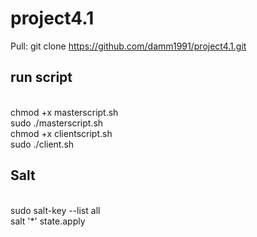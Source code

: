# project4.1

Pull: git clone https://github.com/damm1991/project4.1.git<br>
<h2>run script</h2><br>
chmod +x masterscript.sh<br>
sudo ./masterscript.sh<br>
chmod +x clientscript.sh<br>
sudo ./client.sh<br>
<h2>Salt</h2><br>
sudo salt-key --list all<br>
salt '*' state.apply <sls_name><br>
